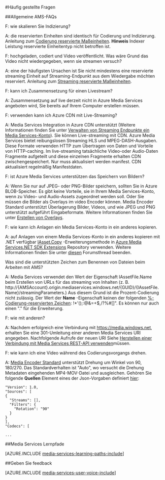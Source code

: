 <properties 
    pageTitle="Häufig gestellte Fragen | Microsoft Azure" 
    description="Häufig gestellte Fragen (FAQs)" 
    services="media-services" 
    documentationCenter="" 
    authors="Juliako" 
    manager="erikre" 
    editor=""/>

<tags 
    ms.service="media-services" 
    ms.workload="media" 
    ms.tgt_pltfrm="na" 
    ms.devlang="na" 
    ms.topic="article" 
    ms.date="09/19/2016" 
    ms.author="juliako"/>


#<a name="frequently-asked-questions"></a>Häufig gestellte Fragen

##<a name="general-ams-faqs"></a>Allgemeine AMS-FAQs

F: wie skalieren Sie Indizierung?

A: die reservierten Einheiten sind identisch für Codierung und Indizierung. Anleitung zum [Codierung reservierte Maßeinheiten](media-services-scale-media-processing-overview.md). **Hinweis** Indexer Leistung reservierte Einheitentyp nicht betroffen ist.

F: hochgeladen, codiert und Video veröffentlicht. Was wäre Grund das Video nicht wiedergegeben, wenn sie streamen versuch?

A: eine der häufigsten Ursachen ist Sie nicht mindestens eine reservierte streaming Einheit auf Streaming-Endpunkt aus dem Wiedergabe möchten reserviert.  Anleitung zum [Streaming reservierte Maßeinheiten](media-services-portal-scale-streaming-endpoints.md).

F: kann ich Zusammensetzung für einen Livestream?

A: Zusammensetzung auf live derzeit nicht in Azure Media Services angeboten wird, Sie bereits auf Ihrem Computer erstellen müssen.

F: verwenden kann ich Azure CDN mit Live-Streaming?

A: Media Services Integration in Azure CDN unterstützt (Weitere Informationen finden Sie unter [Verwalten von Streaming Endpunkte ein Media Services-Konto](media-services-portal-manage-streaming-endpoints.md)).  Sie können Live-streaming mit CDN. Azure Media Services bietet reibungslosen Streaming HLS und MPEG-DASH-Ausgaben. Diese Formate verwenden HTTP zum Übertragen von Daten und Vorteile von HTTP-caching. Im live-streaming tatsächliche Video-oder Audio-Daten Fragmente aufgeteilt und diese einzelnen Fragmente erhalten CDN zwischengespeichert. Nur muss aktualisiert werden manifest. CDN aktualisiert regelmäßig Manifestdaten.

F: ist Azure Media Services unterstützen das Speichern von Bildern?

A: Wenn Sie nur auf JPEG- oder PNG-Bilder speichern, sollten Sie in Azure BLOB-Speicher. Es gibt keine Vorteile, sie in Ihrem Media Services-Konto, wenn zu Video- und Audio-Assets zugeordnet werden soll. Oder Sie müssen die Bilder als Overlays im video Encoder können. Media Encoder Standard unterstützt Überlagerung Bilder, Videos, und wie JPEG und PNG unterstützt aufgeführt Eingabeformate. Weitere Informationen finden Sie unter [Erstellen von Overlays](media-services-custom-mes-presets-with-dotnet.md#overlay).

F: wie kann ich Anlagen ein Media Services-Konto in ein anderes kopieren.

A: auf Anlagen von einem Media Services-Konto in ein anderes kopieren mit .NET verfügbar [IAsset.Copy](https://github.com/Azure/azure-sdk-for-media-services-extensions/blob/dev/MediaServices.Client.Extensions/IAssetExtensions.cs#L354) -Erweiterungsmethode in [Azure Media Services.NET SDK Extensions](https://github.com/Azure/azure-sdk-for-media-services-extensions/) Repository verwenden. Weitere Informationen finden Sie unter [diesen](https://social.msdn.microsoft.com/Forums/azure/28912d5d-6733-41c1-b27d-5d5dff2695ca/migrate-media-services-across-subscription?forum=MediaServices) Forumsthread beenden.

Was sind die unterstützten Zeichen zum Benennen von Dateien beim Arbeiten mit AMS?

A: Media Services verwendet den Wert der Eigenschaft IAssetFile.Name beim Erstellen von URLs für das streaming von Inhalten (z. B. http://{AMSAccount}.origin.mediaservices.windows.net/{GUID}/{IAssetFile.Name}/streamingParameters.) Aus diesem Grund ist die Prozent-Codierung nicht zulässig. Der Wert der **Name** -Eigenschaft keinen der folgenden [%-Codierung-reservierten Zeichen](http://en.wikipedia.org/wiki/Percent-encoding#Percent-encoding_reserved_characters): !*'();:@&=+$,/?%#[]". Es können nur auch einen "." für die Erweiterung.


F: wie mit anderen?

A: Nachdem erfolgreich eine Verbindung mit https://media.windows.net, erhalten Sie eine 301-Umleitung einer anderen Media Services URI angegeben. Nachfolgende Aufrufe der neuen URI Siehe [Herstellen einer Verbindung mit Media Services REST-API verwenden](media-services-rest-connect-programmatically.md)müssen. 


F: wie kann ich eine Video während des Codierungsvorgangs drehen.

A: [Media Encoder Standard](media-services-dotnet-encode-with-media-encoder-standard.md) unterstützt Drehung um Winkel von 90, 180/270. Das Standardverhalten ist "Auto", wo versucht die Drehung Metadaten eingehenden MP4-MOV-Datei und ausgleichen. Gehören Sie folgende **Quellen** Element eines der Json-Vorgaben definiert [hier](http://msdn.microsoft.com/library/azure/mt269960.aspx):
    
    "Version": 1.0,
    "Sources": [
    {
      "Streams": [],
      "Filters": {
        "Rotation": "90"
      }
    }
    ],
    "Codecs": [
    
    ...




##<a name="media-services-learning-paths"></a>Media Services Lernpfade

[AZURE.INCLUDE [media-services-learning-paths-include](../../includes/media-services-learning-paths-include.md)]

##<a name="provide-feedback"></a>Geben Sie feedback

[AZURE.INCLUDE [media-services-user-voice-include](../../includes/media-services-user-voice-include.md)]

